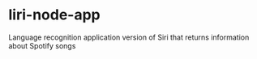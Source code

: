 # liri-node-app
Language recognition application version of Siri that returns information about Spotify songs
